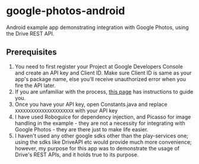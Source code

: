 # google-photos-android

Android example app demonstrating integration with Google Photos, using the Drive REST API.

## Prerequisites
1. You need to first register your Project at Google Developers Console and create an API key and Client ID. Make sure Client ID is same as your app's package name, else you'll receive unauthorized error when you fire the API later.
2. If you are unfamiliar with the process, [this page](https://developers.google.com/drive/android/get-started) has instructions to guide you.
3. Once you have your API key, open Constants.java and replace `XXXXXXXXXXXXXXXXXXXXXX` with your API key
4. I have used Roboguice for dependency injection, and Picasso for image handling in the example - they are not a necessity for integrating with Google Photos - they are there just to make life easier.
5. I haven't used any other google sdks other than the play-services one; using the sdks like DriveAPI etc would provide much more convenience; however, my purpose for this app was to demonstrate the usage of Drive's REST APIs, and it holds true to its purpose.